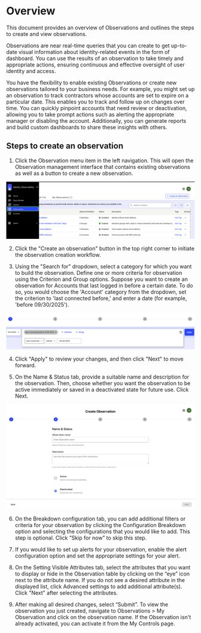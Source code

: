 # Overview
 
This document provides an overview of Observations and outlines the steps to create and view observations.  
 
Observations are near real-time queries that you can create to get up-to-date visual information about identity-related events in the form of dashboard. You can use the results of an observation to take timely and appropriate actions, ensuring continuous and effective oversight of user identity and access. 
 
You have the flexibility to enable existing Observations or create new observations tailored to your business needs. For example, you might set up an observation to track contractors whose accounts are set to expire on a particular date. This enables you to track and follow up on changes over time. You can quickly pinpoint accounts that need review or deactivation, allowing you to take prompt actions such as alerting the appropriate manager or disabling the account. Additionally, you can generate reports and build custom dashboards to share these insights with others. 

## Steps to create an observation 

1. Click the Observation menu item in the left navigation. This will open the Observation management interface that contains existing observations as well as a button to create a new observation.

  ![Image of Observation menul](Media/obs-navmenu.png "Image of Observation menu")

2. Click the "Create an observation" button in the top right corner to initiate the observation creation workflow. 

3. Using the "Search for" dropdown, select a category for which you want to build the observation. Define one or more criteria for observation using the Criterion and Group options. Suppose you want to create an observation for Accounts that last logged in before a certain date. To do so, you would choose the 'Account' category from the dropdown, set the criterion to 'last connected before,' and enter a date (for example, 'before 09/30/2025').

  ![Image showing initial Observation creation step](Media/obs-create.png "Image showing initial Observation creation step")

4. Click "Apply" to review your changes, and then click "Next" to move forward.

5. On the Name & Status tab, provide a suitable name and description for the observation. Then, choose whether you want the observation to be active immediately or saved in a deactivated state for future use. Click Next.

  ![Image showing Name & Status tabl](Media/obs-name.png "Image showing Name & Status tab")

6. On the Breakdown configuration tab, you can add additional filters or criteria for your observation by clicking the Configuration Breakdown option and selecting the configurations that you would like to add. This step is optional. Click “Skip for now” to skip this step.

7. If you would like to set up alerts for your observation, enable the alert configuration option and set the appropriate settings for your alert. 

8. On the Setting Visible Attributes tab, select the attributes that you want to display or hide in the Observation table by clicking on the “eye” icon next to the attribute name. If you do not see a desired attribute in the displayed list, click Advanced settings to add additional attribute(s).  Click "Next" after selecting the attributes.

9. After making all desired changes, select “Submit”. To view the observation you just created, navigate to Observations > My Observation and click on the observation name. If the Observation isn't already activated, you can activate it from the My Controls page. 
